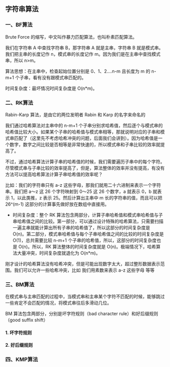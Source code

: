 ## 字符串算法

### 一、BF算法

Brute Force 的缩写，中文叫作暴力匹配算法，也叫朴素匹配算法。

我们在字符串 A 中查找字符串 B，那字符串 A 就是主串，字符串 B 就是模式串。我们把主串的长度记作 n，模式串的长度记作 m。因为我们是在主串中查找模式串，所以 n>m。

算法思想：在主串中，检查起始位置分别是 0、1、2....n-m 且长度为 m 的 n-m+1 个子串，看有没有跟模式串匹配的。

时间复杂度：最坏情况时间复杂度是 O(n*m)。

### 二、RK算法

Rabin-Karp 算法，是由它的两位发明者 Rabin 和 Karp 的名字来命名的

我们通过哈希算法对主串中的 n-m+1 个子串分别求哈希值，然后逐个与模式串的哈希值比较大小。如果某个子串的哈希值与模式串相等，那就说明对应的子串和模式串匹配了（这里先不考虑哈希冲突的问题，后面我们会讲到）。因为哈希值是一个数字，数字之间比较是否相等是非常快速的，所以模式串和子串比较的效率就提高了。

不过，通过哈希算法计算子串的哈希值的时候，我们需要遍历子串中的每个字符。尽管模式串与子串比较的效率提高了，但是，算法整体的效率并没有提高，有没有方法可以提高哈希算法计算子串哈希值的效率呢？

比如：我们的字符串只有 a-z 这些字母，那我们就用二十六进制来表示一个字符串。我们把 a～z 这 26 个字符映射到 0～25 这 26 个数字，a 就表示 0，b 就表示 1，以此类推，z 表示 25。然后计算出主串中 m 长的字符串的值，而且可以把 26^(m-1) 这部分的计算事先做好放在数组中直接用。

- 时间复杂度：整个 RK 算法包含两部分，计算子串哈希值和模式串哈希值与子串哈希值之间的比较。第一部分，可以通过设计特殊的哈希算法，只需要扫描一遍主串就能计算出所有子串的哈希值了，所以这部分的时间复杂度是 O(n)。第二部分，模式串哈希值与每个子串哈希值之间的比较的时间复杂度是 O(1)，总共需要比较 n-m+1 个子串的哈希值，所以，这部分的时间复杂度也是 O(n)。所以，RK 算法整体的时间复杂度就是 O(n)。极端情况下，哈希算法大量冲突，时间复杂度就退化为 O(n*m)。

刚才设计的哈希算法没有哈希冲突，但是可能出现数字太大，超过整形数据表示范围。我们可以允许一些哈希冲突，比如 我们用素数来表示 a-z 这些字母 等等

### 三、BM算法

在模式串与主串匹配的过程中，当模式串和主串某个字符不匹配的时候，能够跳过一些肯定不会匹配的情况，将模式串往后多滑动几位。

BM 算法包含两部分，分别是坏字符规则（bad character rule）和好后缀规则（good suffix shift）

#### 1. 坏字符规则

#### 2. 好后缀规则

### 四、KMP算法

